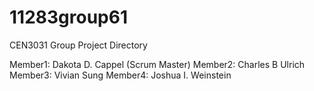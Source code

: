 # 11283group61
CEN3031 Group Project Directory

Member1: Dakota D. Cappel (Scrum Master)
Member2: Charles B Ulrich
Member3: Vivian Sung
Member4: Joshua I. Weinstein
